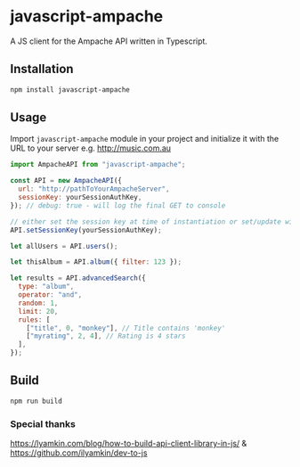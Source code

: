 # javascript-ampache

A JS client for the Ampache API written in Typescript.

## Installation

```bash
npm install javascript-ampache
```

## Usage

Import `javascript-ampache` module in your project and initialize it with the URL to your server e.g. http://music.com.au

```js
import AmpacheAPI from "javascript-ampache";

const API = new AmpacheAPI({
  url: "http://pathToYourAmpacheServer",
  sessionKey: yourSessionAuthKey,
}); // debug: true - will log the final GET to console

// either set the session key at time of instantiation or set/update with:
API.setSessionKey(yourSessionAuthKey);

let allUsers = API.users();

let thisAlbum = API.album({ filter: 123 });

let results = API.advancedSearch({
  type: "album",
  operator: "and",
  random: 1,
  limit: 20,
  rules: [
    ["title", 0, "monkey"], // Title contains 'monkey'
    ["myrating", 2, 4], // Rating is 4 stars
  ],
});
```

## Build

```bash
npm run build
```

### Special thanks

https://lyamkin.com/blog/how-to-build-api-client-library-in-js/ & https://github.com/ilyamkin/dev-to-js

